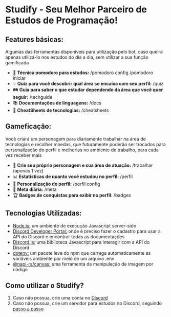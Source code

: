 # Studify - Seu Melhor Parceiro de Estudos de Programação!

## Features básicas:
Algumas das ferramentas disponíveis para utilização pelo bot, caso queira apenas utilizá-lo nos estudos do dia a dia, sem utilizar a sua função gamificada
* 🍅 **Técnica pomodoro para estudos:** /pomodoro config /pomodoro iniciar
* 💡 **Quiz para você descobrir qual área se encaixa com seu perfil:** /quiz
* 🛤️ **Guia para saber o que estudar dependendo da área que você quer seguir:** /techguide
* 📚 **Documentações de linguagens:** /docs
* 🔖 **CheatSheets de tecnologias:** /cheatsheets

## Gameficação:
Você criará um personagem para diariamente trabalhar na área de tecnologias e recolher moedas, que futuramente poderão ser trocados para personalização do perfil e melhorias no ambiente de trabalho, para cada vez receber mais
* 💼 **Crie seu próprio personagem e sua área de atuação:** /trabalhar (apenas 1 vez)
* 📊 **Estatísticas de quanto você estudou no perfil:** /perfil 
* 🎩 **Personalização do perfil:** /perfil config
* 🎯 **Meta diária:** /meta
* 🏆 **Badges de conquistas para exibir no perfil**: /badges

## Tecnologias Utilizadas:
* [Node.js:](https://nodejs.org) um ambiente de execução Javascript server-side
* [Discord Developer Portal:](https://discord.com/developers/docs/intro) onde é preciso fazer o cadastro para usar a API do Discord e encontrar todas as documentações
* [Discord.js:](https://discord.js.org) uma biblioteca Javascript para interagir com a API do Discord
* [dotenv:](https://www.npmjs.com/package/dotenv) um pacote leve do npm que carrega automaticamente as variáveis ambiente por meio de um arquivo .env
* [@napi-rs/canvas:](https://www.npmjs.com/package/@napi-rs/canvas) uma ferramenta de manipulação de imagem por código

## Como utilizar o Studify?
1. Caso não possua, crie uma conta no [Discord](https://discord.com)
2. Caso não possua, crie um servidor para estudos no Discord, seguindo [passo a passo](https://tecnoblog.net/responde/como-criar-um-servidor-no-discord/)
